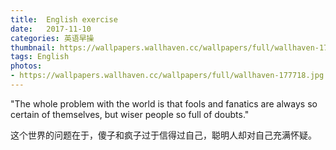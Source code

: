 ```yaml
---
title:  English exercise
date:   2017-11-10
categories: 英语早操
thumbnail: https://wallpapers.wallhaven.cc/wallpapers/full/wallhaven-177718.jpg
tags: English
photos:
- https://wallpapers.wallhaven.cc/wallpapers/full/wallhaven-177718.jpg
---
```


"The whole problem with the world is that fools and fanatics are always so certain of themselves, but wiser people so full of doubts."
<p>这个世界的问题在于，傻子和疯子过于信得过自己，聪明人却对自己充满怀疑。</p>
